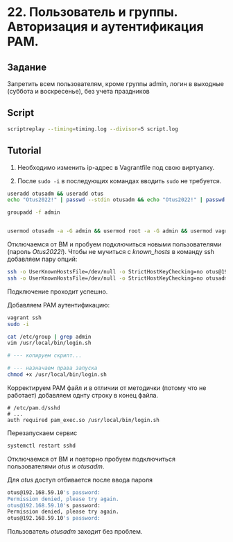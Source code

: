 # 22. Пользователь и группы. Авторизация и аутентификация PAM.

## Задание

Запретить всем пользователям, кроме группы admin, логин в выходные (суббота и воскресенье), без учета праздников

## Script

```bash
scriptreplay --timing=timing.log --divisor=5 script.log
```

## Tutorial

1. Необходимо изменить ip-адрес в Vagrantfile под свою виртуалку.

1. После `sudo -i` в последующих командах вводить `sudo` не требуется.


```bash
useradd otusadm && useradd otus
echo "Otus2022!" | passwd --stdin otusadm && echo "Otus2022!" | passwd --stdin otus

groupadd -f admin


usermod otusadm -a -G admin && usermod root -a -G admin && usermod vagrant -a -G admin
```

Отключаемся от ВМ и пробуем подключиться новыми пользователями (пароль *Otus2022!*).
Чтобы не мучиться с *known_hosts* в команду ssh добавляем пару опций:

```bash
ssh -o UserKnownHostsFile=/dev/null -o StrictHostKeyChecking=no otus@192.168.59.10
ssh -o UserKnownHostsFile=/dev/null -o StrictHostKeyChecking=no otusadm@192.168.59.10
```
Подключение проходит успешно.


Добавляем PAM аутентификацию:
```bash
vagrant ssh
sudo -i

cat /etc/group | grep admin
vim /usr/local/bin/login.sh

# --- копируем скрипт...

# --- назначаем права запуска
chmod +x /usr/local/bin/login.sh
```

Корректируем PAM файл и в отличии от методички (потому что не работает)
добавляем однту строку в конец файла.

```
# /etc/pam.d/sshd
# ...
auth required pam_exec.so /usr/local/bin/login.sh
```
Перезапускаем сервис
```bash
systemctl restart sshd
```

Отключаемся от ВМ и повторно пробуем подключиться пользователями *otus* и *otusadm*.

Для *otus* доступ отбивается после ввода пароля
```bash
otus@192.168.59.10's password: 
Permission denied, please try again.
otus@192.168.59.10's password: 
Permission denied, please try again.
otus@192.168.59.10's password:
```

Пользователь *otusadm* заходит без проблем.
